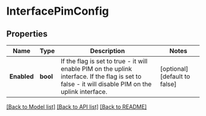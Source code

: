 # InterfacePimConfig

## Properties
Name | Type | Description | Notes
------------ | ------------- | ------------- | -------------
**Enabled** | **bool** | If the flag is set to true - it will enable PIM on the uplink interface. If the flag is set to false - it will disable PIM on the uplink interface.  | [optional] [default to false]

[[Back to Model list]](../README.md#documentation-for-models) [[Back to API list]](../README.md#documentation-for-api-endpoints) [[Back to README]](../README.md)


